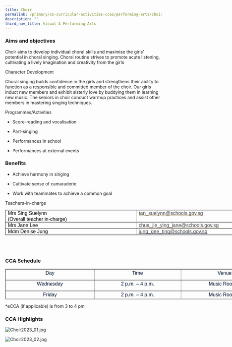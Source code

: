 ```yaml
---
title: Choir
permalink: /primary/co-curricular-activities-ccas/performing-arts/choir/
description: ""
third_nav_title: Visual & Performing Arts
---
```

### Aims and objectives

Choir aims to develop individual choral skills and maximise the girls’ potential in choral singing. Choral routine strives to promote acute listening, cultivating a lively imagination and creativity from the girls

  

Character Development  

Choral singing builds confidence in the girls and strengthens their ability to function as a responsible and committed member of the choir. Our girls induct new members and exhibit sisterly love by buddying them in learning new music. The seniors in choir conduct warmup practices and assist other members in mastering singing techniques.

  

Programmes/Activities  

*   Score-reading and vocalisation
    
*   Part-singing
    
*   Performances in school
    
*   Performances at external events
    

  

### Benefits

*   Achieve harmony in singing
    
*   Cultivate sense of camaraderie
    
*   Work with teammates to achieve a common goal
    

  

Teachers-in-charge  

  

<table class="ive_eobj_center" style="margin: auto; outline: 0px; padding: 0px; clear: both; border-collapse: collapse; border: none; width: 845px; height: 100px;"><colgroup style="margin: 0px; outline: 0px; padding: 0px;"><col width="222" style="margin: 0px; outline: 0px; padding: 0px;"><col width="292" style="margin: 0px; outline: 0px; padding: 0px;"></colgroup><tbody style="margin: 0px; outline: 0px; padding: 0px;"><tr style="margin: 0px; outline: 0px; padding: 0px; height: 0pt;"><td style="margin: 0px; outline: 0px; padding: 0pt 5.75pt; border-width: 0.5pt; border-style: solid; border-color: rgb(0, 0, 0); vertical-align: top; overflow: hidden; overflow-wrap: break-word; width: 429px;"><p dir="ltr" style="margin: 0pt 0px; outline: 0px; padding: 0px; line-height: 1.2; color: rgb(0, 18, 45); font-family: Mulish, sans-serif; font-size: 16px; text-align: justify;"><span style="margin: 0px; outline: 0px; padding: 0px; font-size: 12pt; font-family: Arial; color: rgb(0, 0, 0); background-color: transparent; font-variant-numeric: normal; font-variant-east-asian: normal; vertical-align: baseline; white-space: pre-wrap;">Mrs Sing Suelynn</span></p><p dir="ltr" style="margin: 0pt 0px; outline: 0px; padding: 0px; line-height: 1.2; color: rgb(0, 18, 45); font-family: Mulish, sans-serif; font-size: 16px; text-align: justify;"><span style="margin: 0px; outline: 0px; padding: 0px; font-size: 12pt; font-family: Arial; color: rgb(0, 0, 0); background-color: transparent; font-variant-numeric: normal; font-variant-east-asian: normal; vertical-align: baseline; white-space: pre-wrap;">(Overall teacher in-charge)</span></p></td><td style="margin: 0px; outline: 0px; padding: 0pt 5.75pt; border-width: 0.5pt; border-style: solid; border-color: rgb(0, 0, 0); vertical-align: top; overflow: hidden; overflow-wrap: break-word; width: 415px;"><p dir="ltr" style="margin: 0pt 0px; outline: 0px; padding: 0px; line-height: 1.2; color: rgb(0, 18, 45); font-family: Mulish, sans-serif; font-size: 16px; text-align: justify;"><span id="docs-internal-guid-6a7b30ac-7fff-c1cb-de9c-e17f83413aa3" style="margin: 0px; outline: 0px; padding: 0px;"><a href="mailto:tan_suelynn@schools.gov.sg" style="margin: 0px; outline: 0px; padding: 0px; color: rgb(178, 151, 109); text-decoration: none;"><span style="margin: 0px; outline: 0px; padding: 0px; font-size: 12pt; font-family: Arial; background-color: transparent; font-variant-numeric: normal; font-variant-east-asian: normal; text-decoration-line: underline; text-decoration-skip-ink: none; vertical-align: baseline; white-space: pre-wrap;"><font color="#444444" style="margin: 0px; outline: 0px; padding: 0px;">tan_suelynn@schools.gov.sg</font></span></a></span><br style="margin: 0px; outline: 0px; padding: 0px;"></p></td></tr><tr style="margin: 0px; outline: 0px; padding: 0px; height: 7.6pt;"><td style="margin: 0px; outline: 0px; padding: 0pt 5.75pt; border-width: 0.5pt; border-style: solid; border-color: rgb(0, 0, 0); vertical-align: top; overflow: hidden; overflow-wrap: break-word;"><p dir="ltr" style="margin: 0pt 0px; outline: 0px; padding: 0px; line-height: 1.2; color: rgb(0, 18, 45); font-family: Mulish, sans-serif; font-size: 16px;"><span style="margin: 0px; outline: 0px; padding: 0px; font-size: 12pt; font-family: Arial; color: rgb(0, 0, 0); background-color: transparent; font-variant-numeric: normal; font-variant-east-asian: normal; vertical-align: baseline; white-space: pre-wrap;">Mrs Jane Lee&nbsp;</span></p></td><td style="margin: 0px; outline: 0px; padding: 0pt 5.75pt; border-width: 0.5pt; border-style: solid; border-color: rgb(0, 0, 0); vertical-align: top; overflow: hidden; overflow-wrap: break-word;"><p dir="ltr" style="margin: 0pt 0px; outline: 0px; padding: 0px; line-height: 1.2; color: rgb(0, 18, 45); font-family: Mulish, sans-serif; font-size: 16px; text-align: justify;"><a href="mailto:chua_jie_ying_jane@schools.gov.sg" style="margin: 0px; outline: 0px; padding: 0px; color: rgb(178, 151, 109); text-decoration: none;"><span style="margin: 0px; outline: 0px; padding: 0px; font-size: 12pt; font-family: Arial; background-color: transparent; font-variant-numeric: normal; font-variant-east-asian: normal; text-decoration-line: underline; text-decoration-skip-ink: none; vertical-align: baseline; white-space: pre-wrap;"><font color="#444444" style="margin: 0px; outline: 0px; padding: 0px;">chua_jie_ying_jane@schools.gov.sg</font></span></a></p></td></tr><tr style="margin: 0px; outline: 0px; padding: 0px; height: 0pt;"><td style="margin: 0px; outline: 0px; padding: 0pt 5.75pt; border-width: 0.5pt; border-style: solid; border-color: rgb(0, 0, 0); vertical-align: top; overflow: hidden; overflow-wrap: break-word;"><p dir="ltr" style="margin: 0pt 0px; outline: 0px; padding: 0px; line-height: 1.2; color: rgb(0, 18, 45); font-family: Mulish, sans-serif; font-size: 16px;"><span style="margin: 0px; outline: 0px; padding: 0px; font-size: 12pt; font-family: Arial; color: rgb(0, 0, 0); background-color: transparent; font-variant-numeric: normal; font-variant-east-asian: normal; vertical-align: baseline; white-space: pre-wrap;">Mdm Denise Jung</span></p></td><td style="margin: 0px; outline: 0px; padding: 0pt 5.75pt; border-width: 0.5pt; border-style: solid; border-color: rgb(0, 0, 0); vertical-align: top; overflow: hidden; overflow-wrap: break-word;"><p dir="ltr" style="margin: 0pt 0px; outline: 0px; padding: 0px; line-height: 1.2; color: rgb(0, 18, 45); font-family: Mulish, sans-serif; font-size: 16px; text-align: justify;"><span style="margin: 0px; outline: 0px; padding: 0px; font-size: 12pt; font-family: Arial; background-color: transparent; font-variant-numeric: normal; font-variant-east-asian: normal; text-decoration-line: underline; text-decoration-skip-ink: none; vertical-align: baseline; white-space: pre-wrap;"><font color="#444444" style="margin: 0px; outline: 0px; padding: 0px;">jung_gee_ting@schools.gov.sg</font></span></p></td></tr></tbody></table>

   

### CCA Schedule

<table border="1" cellspacing="0" cellpadding="0" style="margin: 0px; outline: 0px; padding: 0px; border-collapse: collapse; width: 850px; height: 98px;"><tbody style="margin: 0px; outline: 0px; padding: 0px;"><tr style="margin: 0px; outline: 0px; padding: 0px;"><td width="184" style="margin: 0px; outline: 0px; padding: 0px; width: 286px;"><p align="center" style="margin: 0px 0px 10px; outline: 0px; padding: 0px; line-height: 24px; color: rgb(0, 18, 45); font-family: Mulish, sans-serif; font-size: 16px;"><span lang="EN-SG" style="margin: 0px; outline: 0px; padding: 0px;">Day</span></p></td><td width="184" style="margin: 0px; outline: 0px; padding: 0px; width: 281px;"><p align="center" style="margin: 0px 0px 10px; outline: 0px; padding: 0px; line-height: 24px; color: rgb(0, 18, 45); font-family: Mulish, sans-serif; font-size: 16px;"><span lang="EN-SG" style="margin: 0px; outline: 0px; padding: 0px;">Time</span></p></td><td width="184" style="margin: 0px; outline: 0px; padding: 0px; width: 282px;"><p align="center" style="margin: 0px 0px 10px; outline: 0px; padding: 0px; line-height: 24px; color: rgb(0, 18, 45); font-family: Mulish, sans-serif; font-size: 16px;"><span lang="EN-SG" style="margin: 0px; outline: 0px; padding: 0px;">Venue</span></p></td></tr><tr style="margin: 0px; outline: 0px; padding: 0px;"><td width="184" style="margin: 0px; outline: 0px; padding: 0px;"><p align="center" style="margin: 0px 0px 10px; outline: 0px; padding: 0px; line-height: 24px; color: rgb(0, 18, 45); font-family: Mulish, sans-serif; font-size: 16px;"><span lang="EN-SG" style="margin: 0px; outline: 0px; padding: 0px;">Wednesday</span></p></td><td width="184" style="margin: 0px; outline: 0px; padding: 0px;"><p align="center" style="margin: 0px 0px 10px; outline: 0px; padding: 0px; line-height: 24px; color: rgb(0, 18, 45); font-family: Mulish, sans-serif; font-size: 16px;"><span lang="EN-SG" style="margin: 0px; outline: 0px; padding: 0px;">2 p.m. – 4 p.m.</span></p></td><td width="184" style="margin: 0px; outline: 0px; padding: 0px;"><p align="center" style="margin: 0px 0px 10px; outline: 0px; padding: 0px; line-height: 24px; color: rgb(0, 18, 45); font-family: Mulish, sans-serif; font-size: 16px;"><span lang="EN-SG" style="margin: 0px; outline: 0px; padding: 0px;">Music Room 1</span></p></td></tr><tr style="margin: 0px; outline: 0px; padding: 0px;"><td width="184" style="margin: 0px; outline: 0px; padding: 0px;"><p align="center" style="margin: 0px 0px 10px; outline: 0px; padding: 0px; line-height: 24px; color: rgb(0, 18, 45); font-family: Mulish, sans-serif; font-size: 16px;"><span lang="EN-SG" style="margin: 0px; outline: 0px; padding: 0px;">Friday</span></p></td><td width="184" style="margin: 0px; outline: 0px; padding: 0px;"><p align="center" style="margin: 0px 0px 10px; outline: 0px; padding: 0px; line-height: 24px; color: rgb(0, 18, 45); font-family: Mulish, sans-serif; font-size: 16px;"><span lang="EN-SG" style="margin: 0px; outline: 0px; padding: 0px;">2 p.m. – 4 p.m.</span></p></td><td width="184" style="margin: 0px; outline: 0px; padding: 0px;"><p align="center" style="margin: 0px 0px 10px; outline: 0px; padding: 0px; line-height: 24px; color: rgb(0, 18, 45); font-family: Mulish, sans-serif; font-size: 16px;"><span lang="EN-SG" style="margin: 0px; outline: 0px; padding: 0px;">Music Room 1</span></p></td></tr></tbody></table>

\*eCCA (if applicable) is from 3 to 4 pm  

  

### CCA Highlights

  

![Choir2023_01.jpg](https://chijstnicholasgirls-moe-edu-sg-admin.cwp.sg/qql/slot/u569/Primary/CCAs/Performing%20Arts/Choir/Choir2023_01.jpg)  

  
  

![Choir2023_02.jpg](https://chijstnicholasgirls-moe-edu-sg-admin.cwp.sg/qql/slot/u569/Primary/CCAs/Performing%20Arts/Choir/Choir2023_02.jpg)